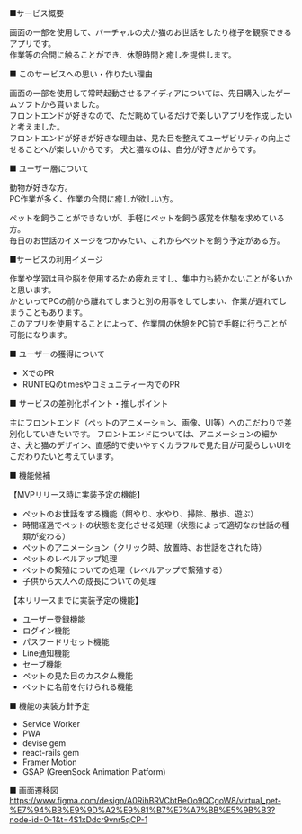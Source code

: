 ■サービス概要  

画面の一部を使用して、バーチャルの犬か猫のお世話をしたり様子を観察できるアプリです。  
作業等の合間に触ることができ、休憩時間と癒しを提供します。

■ このサービスへの思い・作りたい理由  

画面の一部を使用して常時起動させるアイディアについては、先日購入したゲームソフトから貰いました。  
フロントエンドが好きなので、ただ眺めているだけで楽しいアプリを作成したいと考えました。  
フロントエンドが好きが好きな理由は、見た目を整えてユーザビリティの向上させることへが楽しいからです。
犬と猫なのは、自分が好きだからです。

■ ユーザー層について  

動物が好きな方。  
PC作業が多く、作業の合間に癒しが欲しい方。

ペットを飼うことができないが、手軽にペットを飼う感覚を体験を求めている方。  
毎日のお世話のイメージをつかみたい、これからペットを飼う予定がある方。


■サービスの利用イメージ  

作業や学習は目や脳を使用するため疲れますし、集中力も続かないことが多いかと思います。  
かといってPCの前から離れてしまうと別の用事をしてしまい、作業が遅れてしまうこともあります。  
このアプリを使用することによって、作業間の休憩をPC前で手軽に行うことが可能になります。

■ ユーザーの獲得について  

- XでのPR
- RUNTEQのtimesやコミュニティー内でのPR

■ サービスの差別化ポイント・推しポイント  

主にフロントエンド（ペットのアニメーション、画像、UI等）へのこだわりで差別化していきたいです。
フロントエンドについては、アニメーションの細かさ、犬と猫のデザイン、直感的で使いやすくカラフルで見た目が可愛らしいUIをこだわりたいと考えています。

■ 機能候補  

【MVPリリース時に実装予定の機能】  

- ペットのお世話をする機能（餌やり、水やり、掃除、散歩、遊ぶ）
- 時間経過でペットの状態を変化させる処理（状態によって適切なお世話の種類が変わる）
- ペットのアニメーション（クリック時、放置時、お世話をされた時）
- ペットのレベルアップ処理
- ペットの繫殖についての処理（レベルアップで繫殖する）
- 子供から大人への成長についての処理

【本リリースまでに実装予定の機能】

- ユーザー登録機能
- ログイン機能
- パスワードリセット機能
- Line通知機能
- セーブ機能
- ペットの見た目のカスタム機能
- ペットに名前を付けられる機能

■ 機能の実装方針予定

- Service Worker
- PWA
- devise gem
- react-rails gem
- Framer Motion
- GSAP (GreenSock Animation Platform)

■ 画面遷移図 
https://www.figma.com/design/A0RihBRVCbtBeOo9QCgoW8/virtual_pet-%E7%94%BB%E9%9D%A2%E9%81%B7%E7%A7%BB%E5%9B%B3?node-id=0-1&t=4S1xDdcr9vnr5qCP-1